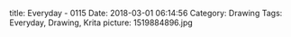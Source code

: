 title: Everyday - 0115
Date: 2018-03-01 06:14:56
Category: Drawing
Tags: Everyday, Drawing, Krita
picture: 1519884896.jpg
